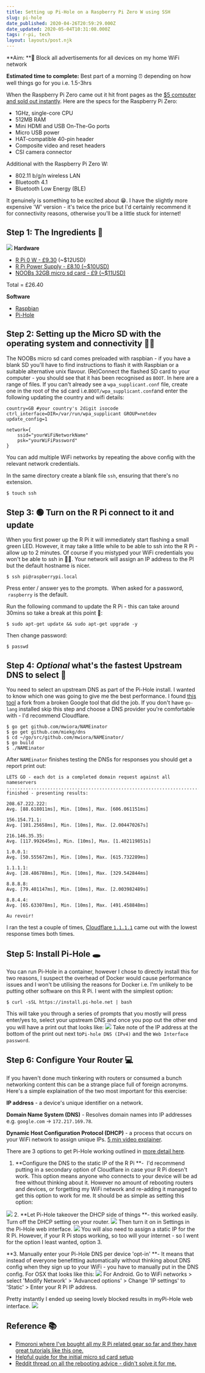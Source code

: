 ```yaml
---
title: Setting up Pi-Hole on a Raspberry Pi Zero W using SSH
slug: pi-hole
date_published: 2020-04-26T20:59:29.000Z
date_updated: 2020-05-04T10:31:08.000Z
tags: r-pi, tech
layout: layouts/post.njk
---
```


**Aim: **🛑 Block all advertisements for all devices on my home WiFi network

**Estimated time to complete:** Best part of a morning ⏰ depending on how well things go for you i.e. 1.5-3hrs  

When the Raspberry Pi Zero came out it hit front pages as the [$5 computer and sold out instantly](https://money.cnn.com/2015/11/27/technology/raspberry-pi-zero/index.html). Here are the specs for the Raspberry Pi Zero:

- 1GHz, single-core CPU
- 512MB RAM
- Mini HDMI and USB On-The-Go ports
- Micro USB power
- HAT-compatible 40-pin header
- Composite video and reset headers
- CSI camera connector

Additional with the Raspberry Pi Zero W:

- 802.11 b/g/n wireless LAN
- Bluetooth 4.1
- Bluetooth Low Energy (BLE)

It genuinely is something to be excited about 😁. I have the slightly more expensive 'W' version - it's twice the price but I'd certainly recommend it for connectivity reasons, otherwise you'll be a little stuck for internet! 

## Step 1: The Ingredients 🤤
![](/content/images/2020/04/raspberry-pi-zero-w-annotated-2.jpg)
**Hardware**

- [R Pi 0 W - £9.30](https://shop.pimoroni.com/products/raspberry-pi-zero-w?src=raspberrypi#show-accessories) (~$12USD)
- [R Pi Power Supply - £8.10 (~$10USD)](https://shop.pimoroni.com/products/raspberry-pi-universal-power-supply)
- [NOOBs 32GB micro sd card - £9 (~$11USD)](https://shop.pimoroni.com/products/noobs-32gb-microsd-card-3-1)

Total = £26.40

**Software**

- [Raspbian](https://www.raspbian.org/)
- [Pi-Hole](https://pi-hole.net/)

## Step 2: Setting up the Micro SD with the operating system and connectivity 👨‍💻

The NOOBs micro sd card comes preloaded with raspbian - if you have a blank SD you'll have to find instructions to flash it with Raspbian or a suitable alternative unix flavour. (Re)Connect the flashed SD card to your computer - you should see that it has been recognised as `BOOT`. In here are a range of files. If you can't already see a `wpa_supplicant.conf` file, create one in the root of the sd card i.e.`BOOT/wpa_supplicant.conf`and enter the following updating the country and wifi details:

    country=GB #your country's 2digit isocode
    ctrl_interface=DIR=/var/run/wpa_supplicant GROUP=netdev
    update_config=1
    
    network={
        ssid="yourWiFiNetworkName"
        psk="yourWiFiPassword"
    }

You can add multiple WiFi networks by repeating the above config with the relevant network credentials.

In the same directory create a blank file `ssh`, ensuring that there's no extension. 

    $ touch ssh

## Step 3: 🟢 Turn on the R Pi connect to it and update

When you first power up the R Pi it will immediately start flashing a small green LED. However, it may take a little while to be able to ssh into the R Pi - allow up to 2 minutes. Of course if you mistyped your WiFi credentials you won't be able to ssh in 🤦‍♂️. Your network will assign an IP address to the PI but the default hostname is nicer.

    $ ssh pi@raspberrypi.local

Press enter / answer yes to the prompts.  When asked for a password,  `raspberry` is the default.

Run the following command to update the R Pi - this can take around 30mins so take a break at this point 🥱:

    $ sudo apt-get update && sudo apt-get upgrade -y 
    

Then change password:

    $ passwd

## Step 4: *Optional* what's the fastest Upstream DNS to select 🏁

You need to select an upstream DNS as part of the Pi-Hole install. I wanted to know which one was going to give me the best performance. I found [this tool](https://github.com/mwiora/NAMEinator) a fork from a broken Google tool that did the job. If you don't have `go-lang` installed skip this step and choose a DNS provider you're comfortable with - I'd recommend Cloudflare. 

    $ go get github.com/mwiora/NAMEinator
    $ go get github.com/miekg/dns
    $ cd ~/go/src/github.com/mwiora/NAMEinator/
    $ go build
    $ ./NAMEinator

After `NAMEinator` finishes testing the DNSs for responses you should get a report print out:

    LETS GO - each dot is a completed domain request against all nameservers
    ....................................................................................................
    finished - presenting results:
    
    208.67.222.222:
    Avg. [88.618011ms], Min. [10ms], Max. [606.061151ms]
    
    156.154.71.1:
    Avg. [101.25658ms], Min. [10ms], Max. [2.004470267s]
    
    216.146.35.35:
    Avg. [117.992645ms], Min. [10ms], Max. [1.402119851s]
    
    1.0.0.1:
    Avg. [50.555672ms], Min. [10ms], Max. [615.732289ms]
    
    1.1.1.1:
    Avg. [28.486788ms], Min. [10ms], Max. [329.542844ms]
    
    8.8.8.8:
    Avg. [79.401147ms], Min. [10ms], Max. [2.003982489s]
    
    8.8.4.4:
    Avg. [65.633078ms], Min. [10ms], Max. [491.458848ms]
    
    Au revoir!

I ran the test a couple of times, [Cloudflare `1.1.1.1`](https://www.cloudflare.com/en-gb/) came out with the lowest response times both times.

## Step 5: Install Pi-Hole 🕳

You can run Pi-Hole in a container, however I chose to directly install this for two reasons, I suspect the overhead of Docker would cause performance issues and I won't be utilising the reasons for Docker i.e. I'm unlikely to be putting other software on this R Pi. I went with the simplest option:

    $ curl -sSL https://install.pi-hole.net | bash

This will take you through a series of prompts that you mostly will press enter/yes to, select your upstream DNS and once you pop out the other end you will have a print out that looks like:
![](/content/images/2020/04/Screen-Shot-2020-04-27-at-09.39.50.png)
Take note of the IP address at the bottom of the print out next to`Pi-hole DNS (IPv4)` and the `Web Interface password`.

## Step 6: Configure Your Router 💻

If you haven't done much tinkering with routers or consumed a bunch networking content this can be a strange place full of foreign acronyms. Here's a simple explaination of the two most important for this exercise:

**IP address** - a device's unique identifier on a network.

**Domain Name System (DNS)** - Resolves domain names into IP addresses e.g. `google.com` -> `172.217.169.78`.  

**Dynamic Host Configuration Protocol (DHCP)** - a process that occurs on your WiFi network to assign unique IPs. [5 min video explainer](https://www.youtube.com/watch?v=S43CFcpOZSI).

There are 3 options to get Pi-Hole working outlined in [more detail here](https://discourse.pi-hole.net/t/how-do-i-configure-my-devices-to-use-pi-hole-as-their-dns-server/245).

1. **Configure the DNS to the static IP of the R Pi **-  I'd recommend putting in a secondary option of Cloudflare in case your R Pi doesn't work. This option means anyone who connects to your device will be ad free without thinking about it. However no amount of rebooting routers and devices, or forgetting my WiFi network and re-adding it managed to get this option to work for me. It should be as simple as setting this option:

![](/content/images/2020/04/Screen-Shot-2020-04-26-at-22.18.25-1.png)
2. **Let Pi-Hole takeover the DHCP side of things **- this worked easily. Turn off the DHCP setting on your router.
![](/content/images/2020/04/Screen-Shot-2020-04-26-at-22.36.07.png)
Then turn it on in Settings in the Pi-Hole web interface.
![](/content/images/2020/04/Screen-Shot-2020-04-26-at-22.38.08-4.png)
You will also need to assign a static IP for the R Pi. However, if your R Pi stops working, so too will your internet - so I went for the option I least wanted, option 3.

**3. Manually enter your Pi-Hole DNS per device 'opt-in' **- It means that instead of everyone benefitting automatically without thinking about DNS config when they sign up to your WiFi - you have to manually put in the DNS config. For OSX that looks like this:
![](/content/images/2020/04/osx-enter-custom-dns.png)
For Android. Go to WiFi networks > select 'Modify Network' > 'Advanced options' > Change 'IP settings' to 'Static' > Enter your R Pi IP address.

Pretty instantly I ended up seeing lovely blocked results in myPi-Hole web interface.
![](/content/images/2020/04/Screen-Shot-2020-04-27-at-00.00.33.png)
## Reference 📚

- [Pimoroni where I've bought all my R Pi related gear so far and they have great tutorials like this one.](https://learn.pimoroni.com/tutorial/sandyj/setting-up-a-headless-pi)
- [Helpful guide for the initial micro sd card setup](https://www.losant.com/blog/getting-started-with-the-raspberry-pi-zero-w-without-a-monitor?q=%20&amp;hPP=20&amp;idx=production_BLOG&amp;p=0&amp;is_v=1)
- [Reddit thread on all the rebooting advice - didn't solve it for me.](https://www.reddit.com/r/pihole/comments/61an37/pihole_refusing_to_work_over_wifi/)
